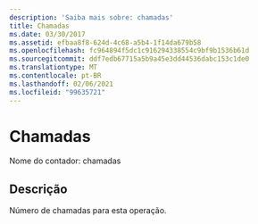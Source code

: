 ```yaml
---
description: 'Saiba mais sobre: chamadas'
title: Chamadas
ms.date: 03/30/2017
ms.assetid: efbaa8f8-624d-4c68-a5b4-1f14da679b58
ms.openlocfilehash: fc964894f5dc1c916294338554c9bf9b1536b61d
ms.sourcegitcommit: ddf7edb67715a5b9a45e3dd44536dabc153c1de0
ms.translationtype: MT
ms.contentlocale: pt-BR
ms.lasthandoff: 02/06/2021
ms.locfileid: "99635721"
---
```

# <a name="calls"></a>Chamadas

Nome do contador: chamadas  
  
## <a name="description"></a>Descrição  

 Número de chamadas para esta operação.
